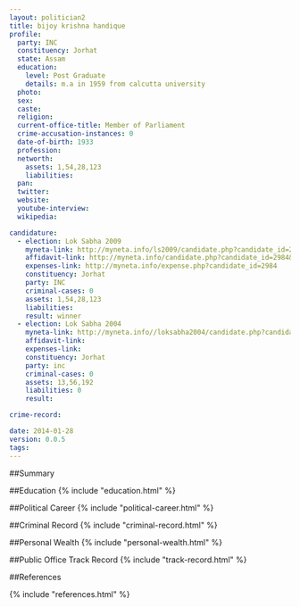 ```yaml
---
layout: politician2
title: bijoy krishna handique
profile: 
  party: INC
  constituency: Jorhat
  state: Assam
  education: 
    level: Post Graduate
    details: m.a in 1959 from calcutta university
  photo: 
  sex: 
  caste: 
  religion: 
  current-office-title: Member of Parliament
  crime-accusation-instances: 0
  date-of-birth: 1933
  profession: 
  networth: 
    assets: 1,54,28,123
    liabilities: 
  pan: 
  twitter: 
  website: 
  youtube-interview: 
  wikipedia: 

candidature: 
  - election: Lok Sabha 2009
    myneta-link: http://myneta.info/ls2009/candidate.php?candidate_id=2984
    affidavit-link: http://myneta.info/candidate.php?candidate_id=2984&scan=original
    expenses-link: http://myneta.info/expense.php?candidate_id=2984
    constituency: Jorhat 
    party: INC
    criminal-cases: 0
    assets: 1,54,28,123
    liabilities: 
    result: winner 
  - election: Lok Sabha 2004
    myneta-link: http://myneta.info//loksabha2004/candidate.php?candidate_id=352
    affidavit-link: 
    expenses-link: 
    constituency: Jorhat 
    party: inc
    criminal-cases: 0
    assets: 13,56,192
    liabilities: 0
    result:  

crime-record: 

date: 2014-01-28
version: 0.0.5
tags: 
---
```

##Summary


##Education
{% include "education.html" %}


##Political Career
{% include "political-career.html" %}


##Criminal Record
{% include "criminal-record.html" %}


##Personal Wealth
{% include "personal-wealth.html" %}


##Public Office Track Record
{% include "track-record.html" %}


##References


{% include "references.html" %}